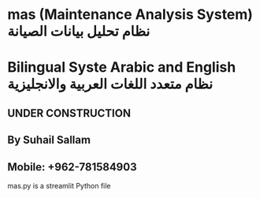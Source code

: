 # mas (Maintenance Analysis System) نظام تحليل بيانات الصيانة
# Bilingual Syste Arabic and English نظام متعدد اللغات العربية والانجليزية
## UNDER CONSTRUCTION ##
## By Suhail Sallam
## Mobile: +962-781584903
mas.py is a streamlit Python file
